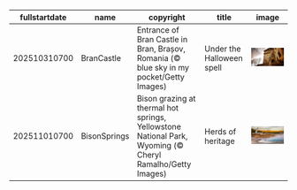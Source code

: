 |fullstartdate|name|copyright|title|image|
|--|--|--|--|--|
202510310700|BranCastle|Entrance of Bran Castle in Bran, Brașov, Romania (© blue sky in my pocket/Getty Images)|Under the Halloween spell|![](/en-US/2025/11/202510310700BranCastle.jpg)|
202511010700|BisonSprings|Bison grazing at thermal hot springs, Yellowstone National Park, Wyoming (© Cheryl Ramalho/Getty Images)|Herds of heritage|![](/en-US/2025/11/202511010700BisonSprings.jpg)|

